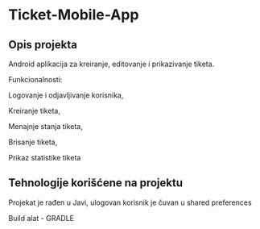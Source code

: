 # Ticket-Mobile-App

<h2>Opis projekta</h2>

Android aplikacija za kreiranje, editovanje i prikazivanje tiketa. 

Funkcionalnosti: 

Logovanje i odjavljivanje korisnika,

Kreiranje tiketa,

Menajnje stanja tiketa,

Brisanje tiketa,

Prikaz statistike tiketa

<h2>Tehnologije korišćene na projektu</h2>

Projekat je rađen u Javi, ulogovan korisnik je čuvan u shared preferences

Build alat - GRADLE
